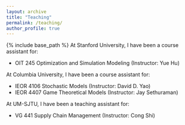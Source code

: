 ```yaml
---
layout: archive
title: "Teaching"
permalink: /teaching/
author_profile: true
---
```


{% include base_path %}
At Stanford University, I have been a course assistant for:  
- OIT 245 Optimization and Simulation Modeling (Instructor: Yue Hu)   

At Columbia University, I have been a course assistant for:  
- IEOR 4106 Stochastic Models (Instructor: David D. Yao)   
- IEOR 4407 Game Theoretical Models (Instructor: Jay Sethuraman)   

At UM-SJTU, I have been a teaching assistant for:  
- VG 441 Supply Chain Management (Instructor: Cong Shi)  